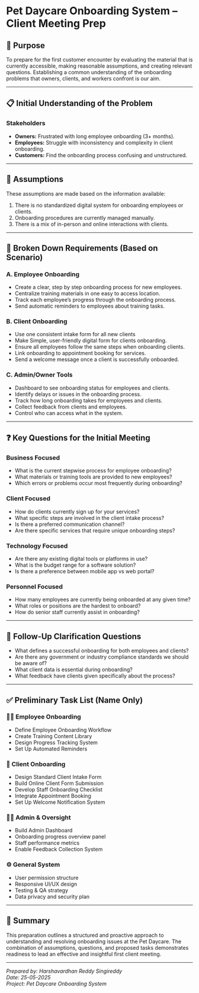 # Pet Daycare Onboarding System – Client Meeting Prep

## 📌 Purpose
To prepare for the first customer encounter by evaluating the material that is currently accessible, making reasonable assumptions, and creating relevant questions. Establishing a common understanding of the onboarding problems that owners, clients, and workers confront is our aim.

---

## 📋 Initial Understanding of the Problem

### Stakeholders
- **Owners:** Frustrated with long employee onboarding (3+ months).
- **Employees:** Struggle with inconsistency and complexity in client onboarding.
- **Customers:** Find the onboarding process confusing and unstructured.

---

## 📂 Assumptions
These assumptions are made based on the information available:
1. There is no standardized digital system for onboarding employees or clients.
2. Onboarding procedures are currently managed manually.
3. There is a mix of in-person and online interactions with clients.

---

## 🧩 Broken Down Requirements (Based on Scenario)

### A. Employee Onboarding
- Create a clear, step by step onboarding process for new employees.
- Centralize training materials in one easy to access location.
- Track each employee’s progress through the onboarding process.
- Send automatic reminders to employees about training tasks.

### B. Client Onboarding
- Use one consistent intake form for all new clients
- Make Simple, user-friendly digital form for clients onboarding.
- Ensure all employees follow the same steps when onboarding clients.
- Link onboarding to appointment booking for services.
- Send a welcome message once a client is successfully onboarded.

### C. Admin/Owner Tools
- Dashboard to see onboarding status for employees and clients.
- Identify delays or issues in the onboarding process.
- Track how long onboarding takes for employees and clients.
- Collect feedback from clients and employees.
- Control who can access what in the system.

---

## ❓ Key Questions for the Initial Meeting

### Business Focused
- What is the current stepwise process for employee onboarding?
- What materials or training tools are provided to new employees?
- Which errors or problems occur most frequently during onboarding?

### Client Focused
- How do clients currently sign up for your services?
- What specific steps are involved in the client intake process?
- Is there a preferred communication channel?
- Are there specific services that require unique onboarding steps?

### Technology Focused
- Are there any existing digital tools or platforms in use?
- What is the budget range for a software solution?
- Is there a preference between mobile app vs web portal?

### Personnel Focused
- How many employees are currently being onboarded at any given time?
- What roles or positions are the hardest to onboard?
- How do senior staff currently assist in onboarding?

---

## 🔄 Follow-Up Clarification Questions

- What defines a successful onboarding for both employees and clients?
- Are there any government or industry compliance standards we should be aware of?
- What client data is essential during onboarding?
- What feedback have clients given specifically about the process?

---

## ✅ Preliminary Task List (Name Only)

### 🧑‍🏫 Employee Onboarding
- Define Employee Onboarding Workflow  
- Create Training Content Library  
- Design Progress Tracking System
- Set Up Automated Reminders  

### 🐾 Client Onboarding
- Design Standard Client Intake Form  
- Build Online Client Form Submission  
- Develop Staff Onboarding Checklist
- Integrate Appointment Booking  
- Set Up Welcome Notification System  

### 🧑‍💼 Admin & Oversight
- Build Admin Dashboard  
- Onboarding progress overview panel
- Staff performance metrics
- Enable Feedback Collection System  

### ⚙️ General System
- User permission structure
- Responsive UI/UX design
- Testing & QA strategy
- Data privacy and security plan

---

## 🧠 Summary
This preparation outlines a structured and proactive approach to understanding and resolving onboarding issues at the Pet Daycare. The combination of assumptions, questions, and proposed tasks demonstrates readiness to lead an effective and insightful first client meeting.

---

*Prepared by: Harshavardhan Reddy Singireddy*  
*Date: 25-05-2025*  
*Project: Pet Daycare Onboarding System*